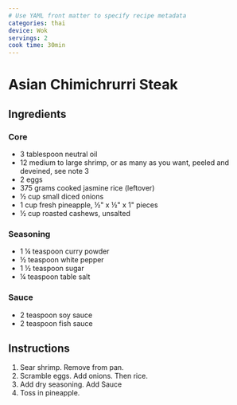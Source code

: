 ```yaml
---
# Use YAML front matter to specify recipe metadata
categories: thai
device: Wok
servings: 2
cook time: 30min
---
```


# Asian Chimichrurri Steak

## Ingredients

### Core
- 3 tablespoon neutral oil
- 12 medium to large shrimp, or as many as you want, peeled and deveined, see note 3
- 2 eggs
- 375 grams cooked jasmine rice (leftover)
- ½ cup small diced onions
- 1 cup fresh pineapple, ½" x ½" x 1" pieces
- ½ cup roasted cashews, unsalted



### Seasoning
- 1 ¼ teaspoon curry powder
- ½ teaspoon white pepper
- 1 ½ teaspoon sugar
- ¼ teaspoon table salt

### Sauce
- 2 teaspoon soy sauce
- 2 teaspoon fish sauce


## Instructions
1. Sear shrimp. Remove from pan. 
2. Scramble eggs. Add onions. Then rice. 
3. Add dry seasoning. Add Sauce
4. Toss in pineapple. 

